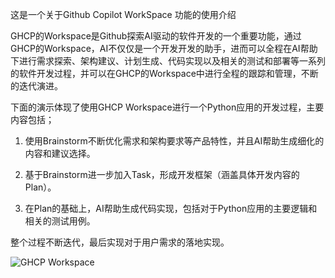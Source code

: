 这是一个关于Github Copilot WorkSpace 功能的使用介绍

GHCP的Workspace是Github探索AI驱动的软件开发的一个重要功能，通过GHCP的Workspace，AI不仅仅是一个开发开发的助手，进而可以全程在AI帮助下进行需求探索、架构建议、计划生成、代码实现以及相关的测试和部署等一系列的软件开发过程，并可以在GHCP的Workspace中进行全程的跟踪和管理，不断的迭代演进。

下面的演示体现了使用GHCP Workspace进行一个Python应用的开发过程，主要内容包括；

1. 使用Brainstorm不断优化需求和架构要求等产品特性，并且AI帮助生成细化的内容和建议选择。

2. 基于Brainstorm进一步加入Task，形成开发框架（涵盖具体开发内容的Plan）。

3. 在Plan的基础上，AI帮助生成代码实现，包括对于Python应用的主要逻辑和相关的测试用例。

整个过程不断迭代，最后实现对于用户需求的落地实现。

![GHCP Workspace](https://github.com/CopilotNext/GHCP_Demo/blob/main/ghcpWS/resources/cpws.gif)

